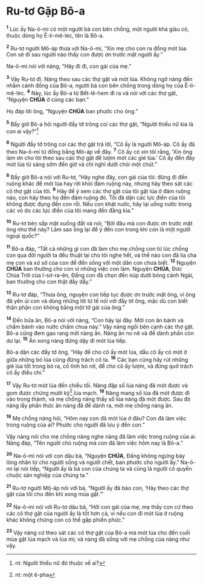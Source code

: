 # Ru-tơ Gặp Bô-a
<sup><b>1</b></sup> Lúc ấy Na-ô-mi có một người bà con bên chồng, một người khá giàu có, thuộc dòng họ Ê-li-mê-léc, tên là Bô-a.

<sup><b>2</b></sup> Ru-tơ người Mô-áp thưa với Na-ô-mi, “Xin mẹ cho con ra đồng mót lúa. Con sẽ đi sau người nào thấy con được ơn trước mặt người ấy.”

Na-ô-mi nói với nàng, “Hãy đi đi, con gái của mẹ.”

<sup><b>3</b></sup> Vậy Ru-tơ đi. Nàng theo sau các thợ gặt và mót lúa. Không ngờ nàng đến nhằm cánh đồng của Bô-a, người bà con bên chồng trong dòng họ của Ê-li-mê-léc. <sup><b>4</b></sup> Này, lúc ấy Bô-a từ Bết-lê-hem đi ra và nói với các thợ gặt, “Nguyện **CHÚA** ở cùng các bạn.”

Họ đáp lời ông, “Nguyện **CHÚA** ban phước cho ông.”

<sup><b>5</b></sup> Bấy giờ Bô-a hỏi người đầy tớ trông coi các thợ gặt, “Người thiếu nữ kia là con ai vậy?”[^1-95969f0d-41e6-415c-8ca7-fc49a366ee4a]

<sup><b>6</b></sup> Người đầy tớ trông coi các thợ gặt trả lời, “Cô ấy là người Mô-áp. Cô ấy đã theo Na-ô-mi từ đồng bằng Mô-áp về đây. <sup><b>7</b></sup> Cô ấy có xin tôi rằng, ‘Xin ông làm ơn cho tôi theo sau các thợ gặt để lượm mót các gié lúa.’ Cô ấy đến đây mót lúa từ sáng sớm đến giờ và chỉ nghỉ dưới chòi một chút.”

<sup><b>8</b></sup> Bấy giờ Bô-a nói với Ru-tơ, “Hãy nghe đây, con gái của tôi: đừng đi đến ruộng khác để mót lúa hay rời khỏi đám ruộng này, nhưng hãy theo sát các cô thợ gặt của tôi. <sup><b>9</b></sup> Hãy để ý xem các thợ gặt của tôi gặt lúa ở đám ruộng nào, con hãy theo họ đến đám ruộng đó. Tôi đã dặn các lực điền của tôi không được đụng đến con rồi. Nếu con khát nước, hãy lại uống nước trong các vò do các lực điền của tôi mang đến đằng kia.”

<sup><b>10</b></sup> Ru-tơ bèn sấp mặt xuống đất và nói, “Bởi đâu mà con được ơn trước mặt ông như thế này? Làm sao ông lại để ý đến con trong khi con là một người ngoại quốc?”

<sup><b>11</b></sup> Bô-a đáp, “Tất cả những gì con đã làm cho mẹ chồng con từ lúc chồng con qua đời người ta đều thuật lại cho tôi nghe hết, và thể nào con đã lìa cha mẹ con và xứ sở của con để đến sống với một dân con chưa biết. <sup><b>12</b></sup> Nguyện **CHÚA** ban thưởng cho con vì những việc con làm. Nguyện **CHÚA**, Đức Chúa Trời của I-sơ-ra-ên, Đấng con đã chọn đến núp dưới bóng cánh Ngài, ban thưởng cho con thật đầy dẫy.”

<sup><b>13</b></sup> Ru-tơ đáp, “Thưa ông, nguyện con tiếp tục được ơn trước mặt ông, vì ông đã yên ủi con và dùng những lời tử tế nói với đầy tớ ông, mặc dù con biết thân phận con không bằng một tớ gái của ông.”

<sup><b>14</b></sup> Đến bữa ăn, Bô-a nói với nàng, “Con hãy lại đây. Mời con ăn bánh và chấm bánh vào nước chấm chua này.” Vậy nàng ngồi bên cạnh các thợ gặt. Bô-a cũng đem gạo rang mời nàng ăn. Nàng ăn no nê và để dành phần còn dư lại. <sup><b>15</b></sup> Ăn xong nàng đứng dậy đi mót lúa tiếp.

Bô-a dặn các đầy tớ ông, “Hãy để cho cô ấy mót lúa, dẫu cô ấy có mót ở giữa những bó lúa cũng đừng trách cô ta. <sup><b>16</b></sup> Các bạn cũng hãy rút những gié lúa tốt trong bó ra, cố tình bỏ rơi, để cho cô ấy lượm, và đừng quở trách cô ấy điều chi.”

<sup><b>17</b></sup> Vậy Ru-tơ mót lúa đến chiều tối. Nàng đập số lúa nàng đã mót được và gom được chừng mười ký[^2-95969f0d-41e6-415c-8ca7-fc49a366ee4a] lúa mạch. <sup><b>18</b></sup> Nàng mang số lúa đã mót được đi vào trong thành, và mẹ chồng nàng thấy số lúa nàng đã mót được. Sau đó nàng lấy phần thức ăn nàng đã để dành ra, mời mẹ chồng nàng ăn.

<sup><b>19</b></sup> Mẹ chồng nàng hỏi, “Hôm nay con đã mót lúa ở đâu? Con đã làm việc trong ruộng của ai? Phước cho người đã lưu ý đến con.”

Vậy nàng nói cho mẹ chồng nàng nghe nàng đã làm việc trong ruộng của ai. Nàng đáp, “Tên người chủ ruộng mà con đã làm việc hôm nay là Bô-a.”

<sup><b>20</b></sup> Na-ô-mi nói với con dâu bà, “Nguyện **CHÚA**, Đấng không ngừng bày lòng nhân từ cho người sống và người chết, ban phước cho người ấy.” Na-ô-mi lại nói tiếp, “Người ấy là bà con của chúng ta và cũng là người có quyền chuộc sản nghiệp của chúng ta.”

<sup><b>21</b></sup> Ru-tơ người Mô-áp nói với bà, “Người ấy đã bảo con, ‘Hãy theo các thợ gặt của tôi cho đến khi xong mùa gặt.’”

<sup><b>22</b></sup> Na-ô-mi nói với Ru-tơ dâu bà, “Hỡi con gái của mẹ, mẹ thấy con cứ theo các cô thợ gặt của người ấy là tốt hơn cả, vì nếu con đi mót lúa ở ruộng khác không chừng con có thể gặp phiền phức.”

<sup><b>23</b></sup> Vậy nàng cứ theo sát các cô thợ gặt của Bô-a mà mót lúa cho đến cuối mùa gặt lúa mạch và lúa mì; và nàng đã sống với mẹ chồng của nàng như vậy.

[^1-95969f0d-41e6-415c-8ca7-fc49a366ee4a]: nt: Người thiếu nữ đó thuộc về ai?
[^2-95969f0d-41e6-415c-8ca7-fc49a366ee4a]: nt: một ê-pha